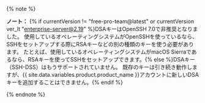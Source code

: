 {% note %}

**ノート：** {% if currentVersion != "free-pro-team@latest" or currentVersion ver_lt "enterprise-server@2.19" %}DSAキーはOpenSSH 7.0で非推奨となりました。 使用しているオペレーティングシステムがOpenSSHを使っているなら、SSHをセットアップする際にRSAキーなどの別の種類のキーを使う必要があります。 たとえば、使用しているオペレーティングシステムがmacOS Sierraであるなら、RSAキーを使ってSSHをセットアップできます。{% else %}DSAキー（SSH-DSS）はもうサポートされていません。 既存のキーは引き続き動作しますが、{{ site.data.variables.product.product_name }}アカウントに新しいDSAキーを追加することはできません。{% endif %}

{% endnote %}
